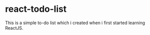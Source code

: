 # react-todo-list
This is a simple to-do list which i created when i first started learning ReactJS.
